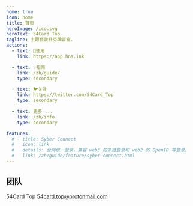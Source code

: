 ```yaml
---
home: true
icon: home
title: 首页
heroImage: /ico.svg
heroText: 54Card Top
tagline: 主题套装扑克牌盲盒。
actions:
  - text: 🚀使用
    link: https://app.hns.ink

  - text: 💡指南
    link: /zh/guide/
    type: secondary 

  - text: 🐦关注
    link: https://twitter.com/54Card_Top
    type: secondary 

  - text: 更多 ...
    link: /zh/info
    type: secondary

features:
  # - title: Syber Connect
  #   icon: link
  #   details: 全网统一登录，兼容 web3 的多链登录和 web2 的 OpenID 等登录。 
  #   link: /zh/guide/feature/syber-connect.html 
---
```


## 团队
54Card Top <54card.top@protonmail.com>